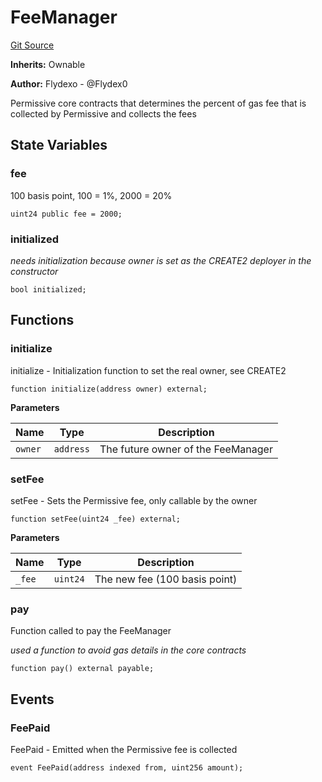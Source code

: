 # FeeManager
[Git Source](https://github.com/permissivelabs/core/blob/d0719570d71b02a6308e94b636f8594e86ad2ce4/src/core/FeeManager.sol)

**Inherits:**
Ownable

**Author:**
Flydexo - @Flydex0

Permissive core contracts that determines the percent of gas fee that is collected by Permissive and collects the fees


## State Variables
### fee
100 basis point, 100 = 1%, 2000 = 20%


```solidity
uint24 public fee = 2000;
```


### initialized
*needs initialization because owner is set as the CREATE2 deployer in the constructor*


```solidity
bool initialized;
```


## Functions
### initialize

initialize - Initialization function to set the real owner, see CREATE2


```solidity
function initialize(address owner) external;
```
**Parameters**

|Name|Type|Description|
|----|----|-----------|
|`owner`|`address`|The future owner of the FeeManager|


### setFee

setFee - Sets the Permissive fee, only callable by the owner


```solidity
function setFee(uint24 _fee) external;
```
**Parameters**

|Name|Type|Description|
|----|----|-----------|
|`_fee`|`uint24`|The new fee (100 basis point)|


### pay

Function called to pay the FeeManager

*used a function to avoid gas details in the core contracts*


```solidity
function pay() external payable;
```

## Events
### FeePaid
FeePaid - Emitted when the Permissive fee is collected


```solidity
event FeePaid(address indexed from, uint256 amount);
```

